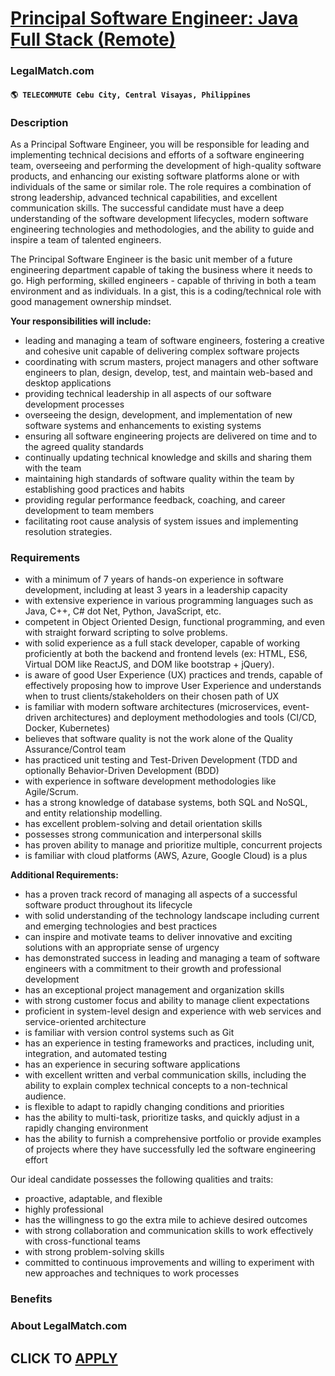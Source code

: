 # [Principal Software Engineer: Java Full Stack (Remote)](https://www.remotewlb.com/apply/principal-software-engineer-java-full-stack-remote)  
### LegalMatch.com  
#### `🌎 TELECOMMUTE Cebu City, Central Visayas, Philippines`  

### **Description**

As a Principal Software Engineer, you will be responsible for leading and implementing technical decisions and efforts of a software engineering team, overseeing and performing the development of high-quality software products, and enhancing our existing software platforms alone or with individuals of the same or similar role. The role requires a combination of strong leadership, advanced technical capabilities, and excellent communication skills. The successful candidate must have a deep understanding of the software development lifecycles, modern software engineering technologies and methodologies, and the ability to guide and inspire a team of talented engineers.

The Principal Software Engineer is the basic unit member of a future engineering department capable of taking the business where it needs to go. High performing, skilled engineers - capable of thriving in both a team environment and as individuals. In a gist, this is a coding/technical role with good management ownership mindset.

**Your responsibilities will include:**

  * leading and managing a team of software engineers, fostering a creative and cohesive unit capable of delivering complex software projects 
  * coordinating with scrum masters, project managers and other software engineers to plan, design, develop, test, and maintain web-based and desktop applications 
  * providing technical leadership in all aspects of our software development processes 
  * overseeing the design, development, and implementation of new software systems and enhancements to existing systems 
  * ensuring all software engineering projects are delivered on time and to the agreed quality standards 
  * continually updating technical knowledge and skills and sharing them with the team 
  * maintaining high standards of software quality within the team by establishing good practices and habits 
  * providing regular performance feedback, coaching, and career development to team members 
  * facilitating root cause analysis of system issues and implementing resolution strategies. 

### **Requirements**

  * with a minimum of 7 years of hands-on experience in software development, including at least 3 years in a leadership capacity 
  * with extensive experience in various programming languages such as Java, C++, C# dot Net, Python, JavaScript, etc. 
  * competent in Object Oriented Design, functional programming, and even with straight forward scripting to solve problems. 
  * with solid experience as a full stack developer, capable of working proficiently at both the backend and frontend levels (ex: HTML, ES6, Virtual DOM like ReactJS, and DOM like bootstrap + jQuery). 
  * is aware of good User Experience (UX) practices and trends, capable of effectively proposing how to improve User Experience and understands when to trust clients/stakeholders on their chosen path of UX 
  * is familiar with modern software architectures (microservices, event-driven architectures) and deployment methodologies and tools (CI/CD, Docker, Kubernetes) 
  * believes that software quality is not the work alone of the Quality Assurance/Control team 
  * has practiced unit testing and Test-Driven Development (TDD and optionally Behavior-Driven Development (BDD) 
  * with experience in software development methodologies like Agile/Scrum. 
  * has a strong knowledge of database systems, both SQL and NoSQL, and entity relationship modelling. 
  * has excellent problem-solving and detail orientation skills 
  * possesses strong communication and interpersonal skills 
  * has proven ability to manage and prioritize multiple, concurrent projects 
  * is familiar with cloud platforms (AWS, Azure, Google Cloud) is a plus 

**Additional Requirements:**

  * has a proven track record of managing all aspects of a successful software product throughout its lifecycle 
  * with solid understanding of the technology landscape including current and emerging technologies and best practices 
  * can inspire and motivate teams to deliver innovative and exciting solutions with an appropriate sense of urgency 
  * has demonstrated success in leading and managing a team of software engineers with a commitment to their growth and professional development 
  * has an exceptional project management and organization skills 
  * with strong customer focus and ability to manage client expectations 
  * proficient in system-level design and experience with web services and service-oriented architecture 
  * is familiar with version control systems such as Git 
  * has an experience in testing frameworks and practices, including unit, integration, and automated testing 
  * has an experience in securing software applications 
  * with excellent written and verbal communication skills, including the ability to explain complex technical concepts to a non-technical audience. 
  * is flexible to adapt to rapidly changing conditions and priorities 
  * has the ability to multi-task, prioritize tasks, and quickly adjust in a rapidly changing environment 
  * has the ability to furnish a comprehensive portfolio or provide examples of projects where they have successfully led the software engineering effort 

Our ideal candidate possesses the following qualities and traits:

  * proactive, adaptable, and flexible 
  * highly professional 
  * has the willingness to go the extra mile to achieve desired outcomes 
  * with strong collaboration and communication skills to work effectively with cross-functional teams 
  * with strong problem-solving skills 
  * committed to continuous improvements and willing to experiment with new approaches and techniques to work processes

### **Benefits**

###  **About LegalMatch.com**

  
## CLICK TO [APPLY](https://www.remotewlb.com/apply/principal-software-engineer-java-full-stack-remote)

